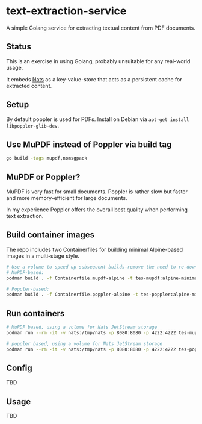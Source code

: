 # text-extraction-service

A simple Golang service for extracting textual content from PDF documents.

## Status

This is an exercise in using Golang, probably unsuitable for any real-world usage.

It embeds [Nats](https://nats.io/) as a key-value-store that acts as a persistent cache for extracted content.

## Setup

By default poppler is used for PDFs.
Install on Debian via `apt-get install libpoppler-glib-dev`.

## Use MuPDF instead of Poppler via build tag

```sh
go build -tags mupdf,nomsgpack
```

## MuPDF or Poppler?

MuPDF is very fast for small documents.
Poppler is rather slow but faster and more memory-efficient for large documents.

In my experience Poppler offers the overall best quality when performing text extraction.

## Build container images

The repo includes two Containerfiles for building minimal Alpine-based images in a multi-stage style.

```sh
# Use a volume to speed up subsequent builds—remove the need to re-download and re-compile all dependencies
# MuPDF-based:
podman build . -f Containerfile.mupdf-alpine -t tes-mupdf:alpine-minimal --volume /tmp/cache:/tmp

# Poppler-based:
podman build . -f Containerfile.poppler-alpine -t tes-poppler:alpine-minimal --volume /tmp/cache:/tmp
```

## Run containers

```sh
# MuPDF based, using a volume for Nats JetStream storage
podman run --rm -it -v nats:/tmp/nats -p 8080:8080 -p 4222:4222 tes-mupdf:alpine-minimal

# poppler based, using a volume for Nats JetStream storage
podman run --rm -it -v nats:/tmp/nats -p 8080:8080 -p 4222:4222 tes-poppler:alpine-minimal
```

## Config

TBD

## Usage

TBD